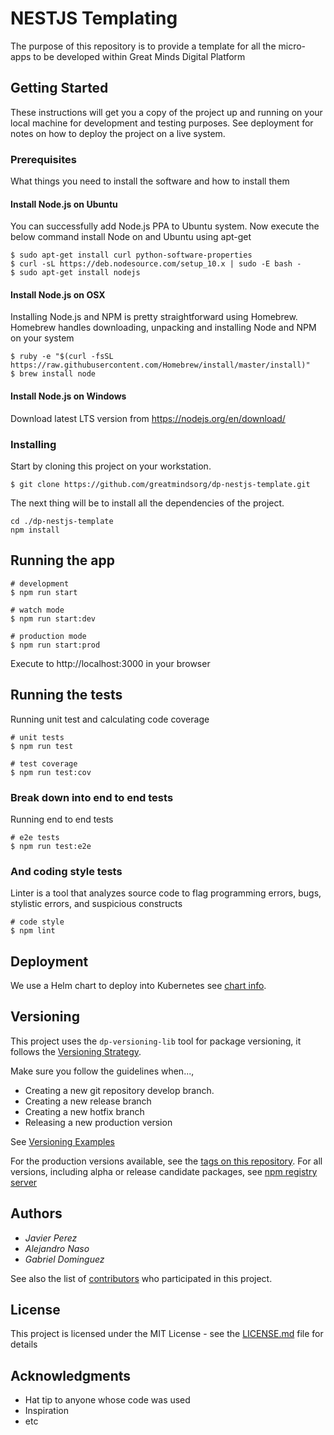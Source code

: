 # NESTJS Templating

The purpose of this repository is to provide a template for all the micro-apps to be developed within Great Minds Digital Platform

## Getting Started

These instructions will get you a copy of the project up and running on your local machine for development and testing purposes. See deployment for notes on how to deploy the project on a live system.

### Prerequisites

What things you need to install the software and how to install them

#### Install Node.js on Ubuntu

You can successfully add Node.js PPA to Ubuntu system. Now execute the below command install Node on and Ubuntu using apt-get

```
$ sudo apt-get install curl python-software-properties
$ curl -sL https://deb.nodesource.com/setup_10.x | sudo -E bash -
$ sudo apt-get install nodejs
```

#### Install Node.js on OSX

Installing Node.js and NPM is pretty straightforward using Homebrew. Homebrew handles downloading, unpacking and installing Node and NPM on your system

```
$ ruby -e "$(curl -fsSL https://raw.githubusercontent.com/Homebrew/install/master/install)"
$ brew install node
```

#### Install Node.js on Windows

Download latest LTS version from https://nodejs.org/en/download/

### Installing

Start by cloning this project on your workstation.

```
$ git clone https://github.com/greatmindsorg/dp-nestjs-template.git
```

The next thing will be to install all the dependencies of the project.

```
cd ./dp-nestjs-template
npm install
```

## Running the app

```
# development
$ npm run start

# watch mode
$ npm run start:dev

# production mode
$ npm run start:prod
```

Execute to http://localhost:3000 in your browser

## Running the tests

Running unit test and calculating code coverage

```
# unit tests
$ npm run test

# test coverage
$ npm run test:cov
```

### Break down into end to end tests

Running end to end tests

```
# e2e tests
$ npm run test:e2e
```

### And coding style tests

Linter is a tool that analyzes source code to flag programming errors, bugs, stylistic errors, and suspicious constructs

```
# code style
$ npm lint
```

## Deployment

We use a Helm chart to deploy into Kubernetes see [chart info](./chart/README.md).

## Versioning

This project uses the `dp-versioning-lib` tool for package versioning, it follows the
[Versioning Strategy](https://github.com/greatmindsorg/dp-versioning-lib/blob/develop/docs/versioning.md).

Make sure you follow the guidelines when...,

* Creating a new git repository develop branch.
* Creating a new release branch
* Creating a new hotfix branch
* Releasing a new production version
 
See [Versioning Examples](https://github.com/greatmindsorg/dp-versioning-lib/blob/develop/docs/examples.md)


For the production versions available, see the [tags on this repository](https://github.com/greatmindsorg/dp-nestjs-template/tags).
For all versions, including alpha or release candidate packages, see [npm registry server](https://nexus.greatminds.dev/#browse/browse:npm-private)

## Authors

- _Javier Perez_
- _Alejandro Naso_
- _Gabriel Dominguez_

See also the list of [contributors](https://github.com/greatmindsorg/dp-nestjs-template/contributors) who participated in this project.

## License

This project is licensed under the MIT License - see the [LICENSE.md](LICENSE.md) file for details

## Acknowledgments

- Hat tip to anyone whose code was used
- Inspiration
- etc
